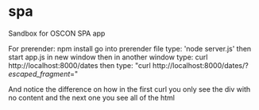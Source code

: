 # spa
Sandbox for OSCON SPA app

For prerender:
  npm install 
  go into prerender file
  type: 'node server.js'
  then start app.js in new window
  then in another window type: curl http://localhost:8000/dates
  then type: 
  "curl http://localhost:8000/dates/?_escaped_fragment_="
  
  
  And notice the difference on how in the first curl you only see the div with no content and the next one you see all of the html
  
